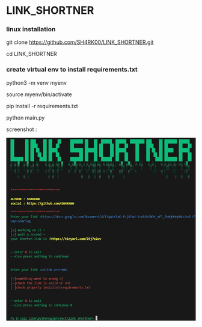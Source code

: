 # LINK_SHORTNER
<h3>linux installation</h3>

git clone https://github.com/SH4RK00/LINK_SHORTNER.git

cd LINK_SHORTNER
 
<h3> create virtual env to install requirements.txt</h3>

python3 -m venv myenv

source myenv/bin/activate

pip install -r requirements.txt

python main.py


screenshot :

![screenshot](./468785120_1638809687065952_3590959833885827843_n.jpg)

